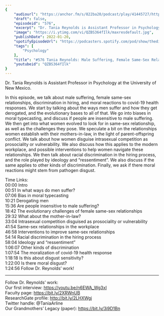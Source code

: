 ```yaml
---
{
	"audiourl": "https://anchor.fm/s/822ba20/podcast/play/41445727/https%3A%2F%2Fd3ctxlq1ktw2nl.cloudfront.net%2Fstaging%2F2021-9-7%2Fee16087d-e39c-8ef8-89f8-9627b1193772.m4a",
	"draft": false,
	"episodeid": "576",
	"excerpt": "Dr. Tania Reynolds is Assistant Professor in Psychology at the University of New Mexico.",
	"image": "https://i.ytimg.com/vi/QZBS364fIlk/maxresdefault.jpg",
	"publishDate": 2022-01-20,
	"spotifyEpisodeUrl": "https://podcasters.spotify.com/pod/show/thedissenter/episodes/576-Tania-Reynolds-Male-Suffering--Female-Same-Sex-Relationships--and-Moral-Reactions-to-Covid-19-e18fasv",
	"tags": [
		"Psychology"
	],
	"title": "#576 Tania Reynolds: Male Suffering, Female Same-Sex Relationships, and Moral Reactions to Covid-19",
	"youtubeid": "QZBS364fIlk"
}
---
```

Dr. Tania Reynolds is Assistant Professor in Psychology at the University of New Mexico.

In this episode, we talk about male suffering, female same-sex relationships, discrimination in hiring, and moral reactions to covid-19 health responses. We start by talking about the ways men suffer and how they get derogated, and the evolutionary bases to all of that. We go into biases in moral typecasting, and discuss if people are insensitive to male suffering. We then get into what women evolved to look for in same-sex relationship, as well as the challenges they pose. We speculate a bit on the relationships women establish with their mothers-in-law, in the light of parent-offspring conflict. We talk about how women disguise intrasexual competition as prosociality or vulnerability. We also discuss how this applies to the modern workplace, and possible interventions to help women navigate these relationships. We then talk about racial discrimination in the hiring process, and the role played by ideology and “ressentiment”. We also discuss if the same applies to other kinds of discrimination. Finally, we ask if there moral reactions might stem from pathogen disgust.

Time Links:  
<time>00:00</time> Intro  
<time>00:51</time> In what ways do men suffer?  
<time>07:06</time> Bias in moral typecasting  
<time>10:21</time> Derogating men  
<time>15:36</time> Are people insensitive to male suffering?  
<time>18:42</time> The evolutionary challenges of female same-sex relationships  
<time>29:32</time> What about the mother-in-law?  
<time>33:04</time> Intrasexual competition disguised as prosociality or vulnerability  
<time>41:54</time> Same-sex relationships in the workplace  
<time>46:58</time> Interventions to improve same-sex relationships  
<time>54:14</time> Racial discrimination in the hiring process  
<time>58:04</time> Ideology and “ressentiment”  
<time>1:06:07</time> Other kinds of discrimination  
<time>1:07:54</time> The moralization of covid-19 health response  
<time>1:18:18</time> Is this about disgust sensitivity?  
<time>1:22:00</time> Is there moral disgust?  
<time>1:24:56</time> Follow Dr. Reynolds’ work!

---

Follow Dr. Reynolds’ work:  
Our first interview: https://youtu.be/n6EWA_Wg3xI  
Faculty page: https://bit.ly/2XRWnUB  
ResearchGate profile: http://bit.ly/2LHXWgj  
Twitter handle: @TaniaArline  
Our Grandmothers’ Legacy (paper): https://bit.ly/3i9D1Bn

